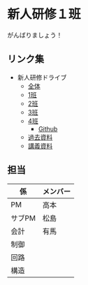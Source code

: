# 新人研修１班
がんばりましょう！
## リンク集
- 新人研修ドライブ
  - [全体](https://drive.google.com/drive/folders/0AHxj9B6A-i3nUk9PVA)
  - [1班](https://drive.google.com/drive/folders/1fuQj2ZdU2i1ztvP8cMupNeCyGlKzFXVD?usp=share_link)
  - [2班](https://drive.google.com/drive/folders/17JiGBK1rWYq2pH4IF9apeF56FSphGq38?usp=share_link)
  - [3班](https://drive.google.com/drive/folders/1KaAew2oq5x1Oz3KXBPkpSnWmeJwkm1AS?usp=share_link)
  - [4班](https://drive.google.com/drive/folders/1t5zUXrW9NQc5wDzBTIlvlq6twjz0au6U?usp=share_link)
    - [Github](https://github.com/laika90/shinjinkennsyu_4)  
  - [過去資料](https://drive.google.com/drive/folders/1fyBqxYrH-SqBb3Y9DCdgGmuoIhjmhIGL)
  - [講義資料](https://drive.google.com/drive/folders/1qMc2WkkLBbAq9HuBZSc5J8Xlq4ZsboBi)

 ## 担当
  |係|メンバー|
  |---|---|  
  |PM|高本|  
  |サブPM|松島|  
  |会計|有馬|  
  |制御||
  |回路||
  |構造||

